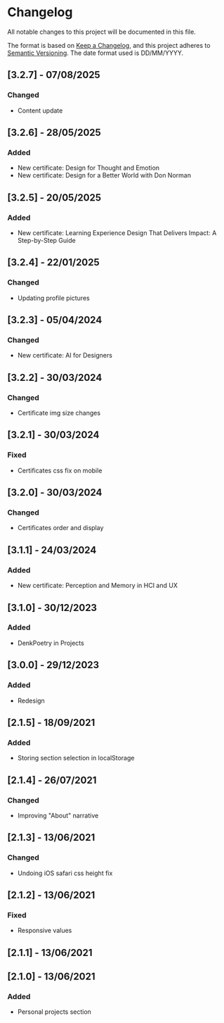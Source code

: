# Changelog
All notable changes to this project will be documented in this file.

The format is based on [Keep a Changelog](https://keepachangelog.com/en/1.0.0/),
and this project adheres to [Semantic Versioning](https://semver.org/spec/v2.0.0.html). The date format used is DD/MM/YYYY.

## [3.2.7] - 07/08/2025
### Changed
* Content update

## [3.2.6] - 28/05/2025
### Added
* New certificate: Design for Thought and Emotion
* New certificate: Design for a Better World with Don Norman

## [3.2.5] - 20/05/2025
### Added
* New certificate: Learning Experience Design That Delivers Impact: A Step-by-Step Guide

## [3.2.4] - 22/01/2025
### Changed
* Updating profile pictures

## [3.2.3] - 05/04/2024
### Changed
* New certificate: AI for Designers

## [3.2.2] - 30/03/2024
### Changed
* Certificate img size changes

## [3.2.1] - 30/03/2024
### Fixed
* Certificates css fix on mobile

## [3.2.0] - 30/03/2024
### Changed
* Certificates order and display

## [3.1.1] - 24/03/2024
### Added
* New certificate: Perception and Memory in HCI and UX

## [3.1.0] - 30/12/2023
### Added
* DenkPoetry in Projects

## [3.0.0] - 29/12/2023
### Added
* Redesign

## [2.1.5] - 18/09/2021
### Added
* Storing section selection in localStorage

## [2.1.4] - 26/07/2021
### Changed
* Improving "About" narrative

## [2.1.3] - 13/06/2021
### Changed
* Undoing iOS safari css height fix

## [2.1.2] - 13/06/2021
### Fixed
* Responsive values

## [2.1.1] - 13/06/2021
## [2.1.0] - 13/06/2021
### Added
* Personal projects section
